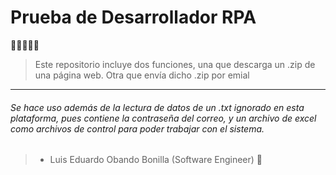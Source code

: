 # Prueba de Desarrollador RPA
👨‍💻🤖👇🏻
>Este repositorio incluye dos funciones, una que descarga un .zip de una página web.
>Otra que envía dicho .zip por emial

------------

###### Se hace uso además de la lectura de datos de un .txt ignorado en esta plataforma, pues contiene la contraseña del correo, y un archivo de excel como archivos de control para poder trabajar con el sistema.

> - Luis Eduardo Obando Bonilla (Software Engineer) 🚀
